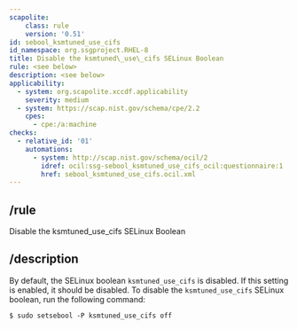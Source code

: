 ```yaml
---
scapolite:
    class: rule
    version: '0.51'
id: sebool_ksmtuned_use_cifs
id_namespace: org.ssgproject.RHEL-8
title: Disable the ksmtuned\_use\_cifs SELinux Boolean
rule: <see below>
description: <see below>
applicability:
  - system: org.scapolite.xccdf.applicability
    severity: medium
  - system: https://scap.nist.gov/schema/cpe/2.2
    cpes:
      - cpe:/a:machine
checks:
  - relative_id: '01'
    automations:
      - system: http://scap.nist.gov/schema/ocil/2
        idref: ocil:ssg-sebool_ksmtuned_use_cifs_ocil:questionnaire:1
        href: sebool_ksmtuned_use_cifs.ocil.xml
---
```



## /rule

Disable the ksmtuned\_use\_cifs SELinux Boolean

## /description

By
default, the SELinux boolean `ksmtuned_use_cifs` is disabled. If this
setting is enabled, it should be disabled. To disable the
`ksmtuned_use_cifs` SELinux boolean, run the following command:

``` 
$ sudo setsebool -P ksmtuned_use_cifs off
```
